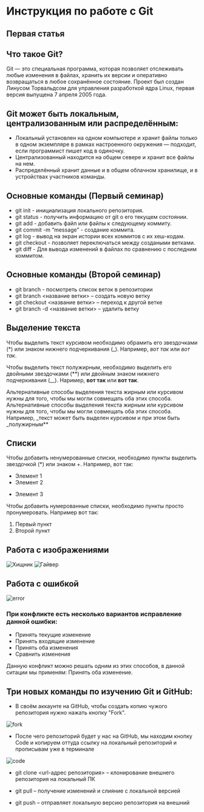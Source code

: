 # Инструкция  по работе с Git

## Первая статья

## Что такое Git?
Git — это специальная программа, которая позволяет отслеживать любые изменения в файлах, хранить их версии и оперативно возвращаться в любое сохранённое состояние.
Проект был создан Линусом Торвальдсом для управления разработкой ядра Linux, первая версия выпущена 7 апреля 2005 года.

## Git может быть локальным, централизованным или распределённым:

* Локальный установлен на одном компьютере и хранит файлы только в одном экземпляре в рамках настроенного окружения — подходит, если программист пишет код в одиночку.
* Централизованный находится на общем севере и хранит все файлы на нем.
* Распределённый хранит данные и в общем облачном хранилище, и в устройствах участников команды.

## Основные команды (Первый семинар)
* git init - инициализация локального репозитория.
* git status - получить информацию от git о его текущем состоянии.
* git add - добавить файл или файлы к следующему коммиту.
* git commit -m “message” - создание коммита.
* git log - вывод на экран истории всех коммитов с их хеш-кодам.
* git checkout - позволяет переключаться между создаными ветками.
* git diff - Для вывода изменений в файлах по сравнению с последним коммитом.

## Основные команды (Второй семинар)
* git branch - посмотреть список веток в репозитории
* git branch <название ветки> – создать новую ветку
* git checkout <название ветки> – переход к другой ветке
* git branch -d <название ветки> – удалить ветку

## Выделение текста
Чтобы выделить текст курсивом необходимо обрамить его звездочками (*) или знаком нижнего подчеркивания (_). Например, *вот так* или _вот так_.

Чтобы выделить текст полужирным, необходимо выделить его двойными звездочками (**) или двойным знаком нижнего подчеркивания (__). Наример, **вот так** или __вот так__.

Альтернативные способы выделения текста жирным или курсивом нужны для того, чтобы мы могли совмещать оба этих способа. Альтернативные способы выделения текста жирным или курсивом нужны для того, чтобы мы могли совмещать оба этих способа. Например, _текст может быть выделен курсивом и при этом быть _полужирным**

## Списки
Чтобы  добавить ненумерованные списки, необходимо пункты выделить звездочкой (*) или знаком +. Например, вот так:
* Элемент 1
* Элемент 2
+ Элемент 3

Чтобы добавить нумерованные списки, необходимо пункты просто пронумеровать. Например вот так:
1. Первый пункт
2. Второй пункт

## Работа с изображениями
![Хищник](x_27ae23a1.jpg)
![Гайвер](x_bce1a5ad.jpg)

## Работа с ошибкой 
![error](Scree.png)
### При конфликте есть несколько вариантов исправление данной ошибки:
* Принять текущие изменение
* Принять входящие изменение
* Принять оба изменения
* Сравнить изменения

Данную конфликт можно решать одним из этих способов, в данной ситации мы применям: Принять оба изменение.


## Три новых команды по изучению Git и GitHub:

* В своём аккаунте на GitHub, чтобы создать копию чужого репозитория нужно нажать кнопку "Fork".

![fork](/gitHomeWork/Screenshot_6.png)

* После чего репозиторий будет у нас на GitHub, мы находим кнопку Code и копируем оттуда ссылку на локальный репозиторий и прописывам уже в терминале

![code](/gitHomeWork/Screenshot_7.png)

* git clone <url-адрес репозитория> – клонирование внешнего репозитория на
локальный ПК

* git pull – получение изменений и слияние с локальной версией

* git push – отправляет локальную версию репозитория на внешний

